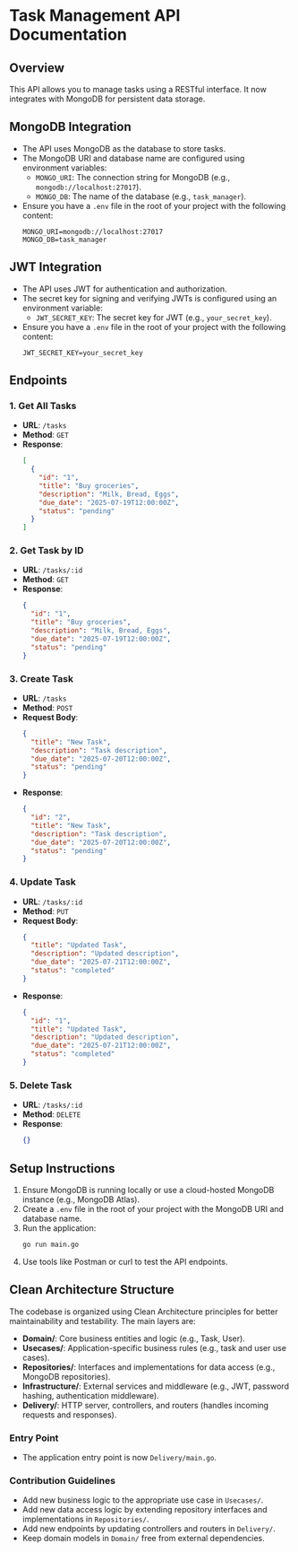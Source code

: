 # Task Management API Documentation

## Overview
This API allows you to manage tasks using a RESTful interface. It now integrates with MongoDB for persistent data storage.

## MongoDB Integration
- The API uses MongoDB as the database to store tasks.
- The MongoDB URI and database name are configured using environment variables:
  - `MONGO_URI`: The connection string for MongoDB (e.g., `mongodb://localhost:27017`).
  - `MONGO_DB`: The name of the database (e.g., `task_manager`).
- Ensure you have a `.env` file in the root of your project with the following content:
  ```env
  MONGO_URI=mongodb://localhost:27017
  MONGO_DB=task_manager
  ```

## JWT Integration
- The API uses JWT for authentication and authorization.
- The secret key for signing and verifying JWTs is configured using an environment variable:
  - `JWT_SECRET_KEY`: The secret key for JWT (e.g., `your_secret_key`).
- Ensure you have a `.env` file in the root of your project with the following content:
  ```env
  JWT_SECRET_KEY=your_secret_key
  ```

## Endpoints

### 1. Get All Tasks
- **URL**: `/tasks`
- **Method**: `GET`
- **Response**:
  ```json
  [
    {
      "id": "1",
      "title": "Buy groceries",
      "description": "Milk, Bread, Eggs",
      "due_date": "2025-07-19T12:00:00Z",
      "status": "pending"
    }
  ]
  ```

### 2. Get Task by ID
- **URL**: `/tasks/:id`
- **Method**: `GET`
- **Response**:
  ```json
  {
    "id": "1",
    "title": "Buy groceries",
    "description": "Milk, Bread, Eggs",
    "due_date": "2025-07-19T12:00:00Z",
    "status": "pending"
  }
  ```

### 3. Create Task
- **URL**: `/tasks`
- **Method**: `POST`
- **Request Body**:
  ```json
  {
    "title": "New Task",
    "description": "Task description",
    "due_date": "2025-07-20T12:00:00Z",
    "status": "pending"
  }
  ```
- **Response**:
  ```json
  {
    "id": "2",
    "title": "New Task",
    "description": "Task description",
    "due_date": "2025-07-20T12:00:00Z",
    "status": "pending"
  }
  ```

### 4. Update Task
- **URL**: `/tasks/:id`
- **Method**: `PUT`
- **Request Body**:
  ```json
  {
    "title": "Updated Task",
    "description": "Updated description",
    "due_date": "2025-07-21T12:00:00Z",
    "status": "completed"
  }
  ```
- **Response**:
  ```json
  {
    "id": "1",
    "title": "Updated Task",
    "description": "Updated description",
    "due_date": "2025-07-21T12:00:00Z",
    "status": "completed"
  }
  ```

### 5. Delete Task
- **URL**: `/tasks/:id`
- **Method**: `DELETE`
- **Response**:
  ```json
  {}
  ```

## Setup Instructions
1. Ensure MongoDB is running locally or use a cloud-hosted MongoDB instance (e.g., MongoDB Atlas).
2. Create a `.env` file in the root of your project with the MongoDB URI and database name.
3. Run the application:
   ```bash
   go run main.go
   ```
4. Use tools like Postman or curl to test the API endpoints.

## Clean Architecture Structure

The codebase is organized using Clean Architecture principles for better maintainability and testability. The main layers are:

- **Domain/**: Core business entities and logic (e.g., Task, User).
- **Usecases/**: Application-specific business rules (e.g., task and user use cases).
- **Repositories/**: Interfaces and implementations for data access (e.g., MongoDB repositories).
- **Infrastructure/**: External services and middleware (e.g., JWT, password hashing, authentication middleware).
- **Delivery/**: HTTP server, controllers, and routers (handles incoming requests and responses).

### Entry Point
- The application entry point is now `Delivery/main.go`.

### Contribution Guidelines
- Add new business logic to the appropriate use case in `Usecases/`.
- Add new data access logic by extending repository interfaces and implementations in `Repositories/`.
- Add new endpoints by updating controllers and routers in `Delivery/`.
- Keep domain models in `Domain/` free from external dependencies.
